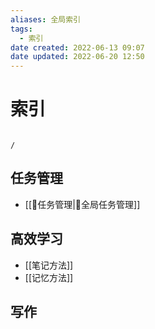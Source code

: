 ```yaml
---
aliases: 全局索引
tags:
  - 索引
date created: 2022-06-13 09:07
date updated: 2022-06-20 12:50
---
```


# 索引

```ActivityHistory

/

```

## 任务管理

- [[📅任务管理|📅全局任务管理]]

## 高效学习

- [[笔记方法]]
- [[记忆方法]]

## 写作
